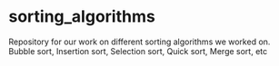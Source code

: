 # sorting_algorithms
Repository for our work on different sorting algorithms we worked on. Bubble sort, Insertion sort, Selection sort, Quick sort, Merge sort, etc
